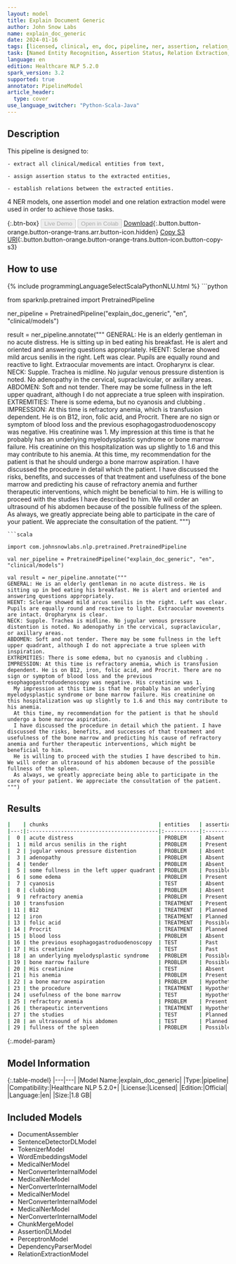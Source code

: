 ```yaml
---
layout: model
title: Explain Document Generic
author: John Snow Labs
name: explain_doc_generic
date: 2024-01-16
tags: [licensed, clinical, en, doc, pipeline, ner, assertion, relation_extraction, generic]
task: [Named Entity Recognition, Assertion Status, Relation Extraction, Pipeline Healthcare]
language: en
edition: Healthcare NLP 5.2.0
spark_version: 3.2
supported: true
annotator: PipelineModel
article_header:
  type: cover
use_language_switcher: "Python-Scala-Java"
---
```


## Description

This pipeline is designed to:

    - extract all clinical/medical entities from text,

    - assign assertion status to the extracted entities,

    - establish relations between the extracted entities.

4 NER models, one assertion model and one relation extraction model were used in order to achieve those tasks.

{:.btn-box}
<button class="button button-orange" disabled>Live Demo</button>
<button class="button button-orange" disabled>Open in Colab</button>
[Download](https://s3.amazonaws.com/auxdata.johnsnowlabs.com/clinical/models/explain_doc_generic_en_5.2.0_3.2_1705387063521.zip){:.button.button-orange.button-orange-trans.arr.button-icon.hidden}
[Copy S3 URI](s3://auxdata.johnsnowlabs.com/clinical/models/explain_doc_generic_en_5.2.0_3.2_1705387063521.zip){:.button.button-orange.button-orange-trans.button-icon.button-copy-s3}

## How to use



<div class="tabs-box" markdown="1">
{% include programmingLanguageSelectScalaPythonNLU.html %}
```python

from sparknlp.pretrained import PretrainedPipeline

ner_pipeline = PretrainedPipeline("explain_doc_generic", "en", "clinical/models")

result = ner_pipeline.annotate("""
GENERAL: He is an elderly gentleman in no acute distress. He is sitting up in bed eating his breakfast. He is alert and oriented and answering questions appropriately.
HEENT: Sclerae showed mild arcus senilis in the right. Left was clear. Pupils are equally round and reactive to light. Extraocular movements are intact. Oropharynx is clear.
NECK: Supple. Trachea is midline. No jugular venous pressure distention is noted. No adenopathy in the cervical, supraclavicular, or axillary areas.
ABDOMEN: Soft and not tender. There may be some fullness in the left upper quadrant, although I do not appreciate a true spleen with inspiration.
EXTREMITIES: There is some edema, but no cyanosis and clubbing .
IMPRESSION: At this time is refractory anemia, which is transfusion dependent. He is on B12, iron, folic acid, and Procrit. There are no sign or symptom of blood loss and the previous esophagogastroduodenoscopy was negative. His creatinine was 1.
  My impression at this time is that he probably has an underlying myelodysplastic syndrome or bone marrow failure. His creatinine on this hospitalization was up slightly to 1.6 and this may contribute to his anemia.
  At this time, my recommendation for the patient is that he should undergo a bone marrow aspiration.
  I have discussed the procedure in detail which the patient. I have discussed the risks, benefits, and successes of that treatment and usefulness of the bone marrow and predicting his cause of refractory anemia and further therapeutic interventions, which might be beneficial to him.
  He is willing to proceed with the studies I have described to him. We will order an ultrasound of his abdomen because of the possible fullness of the spleen.
  As always, we greatly appreciate being able to participate in the care of your patient. We appreciate the consultation of the patient.
""")

```
```scala

import com.johnsnowlabs.nlp.pretrained.PretrainedPipeline

val ner_pipeline = PretrainedPipeline("explain_doc_generic", "en", "clinical/models")

val result = ner_pipeline.annotate("""
GENERAL: He is an elderly gentleman in no acute distress. He is sitting up in bed eating his breakfast. He is alert and oriented and answering questions appropriately.
HEENT: Sclerae showed mild arcus senilis in the right. Left was clear. Pupils are equally round and reactive to light. Extraocular movements are intact. Oropharynx is clear.
NECK: Supple. Trachea is midline. No jugular venous pressure distention is noted. No adenopathy in the cervical, supraclavicular, or axillary areas.
ABDOMEN: Soft and not tender. There may be some fullness in the left upper quadrant, although I do not appreciate a true spleen with inspiration.
EXTREMITIES: There is some edema, but no cyanosis and clubbing .
IMPRESSION: At this time is refractory anemia, which is transfusion dependent. He is on B12, iron, folic acid, and Procrit. There are no sign or symptom of blood loss and the previous esophagogastroduodenoscopy was negative. His creatinine was 1.
  My impression at this time is that he probably has an underlying myelodysplastic syndrome or bone marrow failure. His creatinine on this hospitalization was up slightly to 1.6 and this may contribute to his anemia.
  At this time, my recommendation for the patient is that he should undergo a bone marrow aspiration.
  I have discussed the procedure in detail which the patient. I have discussed the risks, benefits, and successes of that treatment and usefulness of the bone marrow and predicting his cause of refractory anemia and further therapeutic interventions, which might be beneficial to him.
  He is willing to proceed with the studies I have described to him. We will order an ultrasound of his abdomen because of the possible fullness of the spleen.
  As always, we greatly appreciate being able to participate in the care of your patient. We appreciate the consultation of the patient.
""")

```
</div>

## Results

```bash
|    | chunks                                   | entities   | assertion    | confidence   |
|---:|:-----------------------------------------|:-----------|:-------------|:-------------|
|  0 | acute distress                           | PROBLEM    | Absent       |              |
|  1 | mild arcus senilis in the right          | PROBLEM    | Present      |              |
|  2 | jugular venous pressure distention       | PROBLEM    | Absent       |              |
|  3 | adenopathy                               | PROBLEM    | Absent       |              |
|  4 | tender                                   | PROBLEM    | Absent       |              |
|  5 | some fullness in the left upper quadrant | PROBLEM    | Possible     |              |
|  6 | some edema                               | PROBLEM    | Present      |              |
|  7 | cyanosis                                 | TEST       | Absent       |              |
|  8 | clubbing                                 | PROBLEM    | Absent       |              |
|  9 | refractory anemia                        | PROBLEM    | Present      |              |
| 10 | transfusion                              | TREATMENT  | Present      |              |
| 11 | B12                                      | TREATMENT  | Planned      |              |
| 12 | iron                                     | TREATMENT  | Planned      |              |
| 13 | folic acid                               | TREATMENT  | Possible     |              |
| 14 | Procrit                                  | TREATMENT  | Planned      |              |
| 15 | blood loss                               | PROBLEM    | Absent       |              |
| 16 | the previous esophagogastroduodenoscopy  | TEST       | Past         |              |
| 17 | His creatinine                           | TEST       | Past         |              |
| 18 | an underlying myelodysplastic syndrome   | PROBLEM    | Possible     |              |
| 19 | bone marrow failure                      | PROBLEM    | Possible     |              |
| 20 | His creatinine                           | TEST       | Absent       |              |
| 21 | his anemia                               | PROBLEM    | Present      |              |
| 22 | a bone marrow aspiration                 | PROBLEM    | Hypothetical |              |
| 23 | the procedure                            | TREATMENT  | Hypothetical |              |
| 24 | usefulness of the bone marrow            | TEST       | Hypothetical |              |
| 25 | refractory anemia                        | PROBLEM    | Present      |              |
| 26 | therapeutic interventions                | TREATMENT  | Hypothetical |              |
| 27 | the studies                              | TEST       | Planned      |              |
| 28 | an ultrasound of his abdomen             | TEST       | Planned      |              |
| 29 | fullness of the spleen                   | PROBLEM    | Possible     |              |
```

{:.model-param}
## Model Information

{:.table-model}
|---|---|
|Model Name:|explain_doc_generic|
|Type:|pipeline|
|Compatibility:|Healthcare NLP 5.2.0+|
|License:|Licensed|
|Edition:|Official|
|Language:|en|
|Size:|1.8 GB|

## Included Models

- DocumentAssembler
- SentenceDetectorDLModel
- TokenizerModel
- WordEmbeddingsModel
- MedicalNerModel
- NerConverterInternalModel
- MedicalNerModel
- NerConverterInternalModel
- MedicalNerModel
- NerConverterInternalModel
- MedicalNerModel
- NerConverterInternalModel
- ChunkMergeModel
- AssertionDLModel
- PerceptronModel
- DependencyParserModel
- RelationExtractionModel